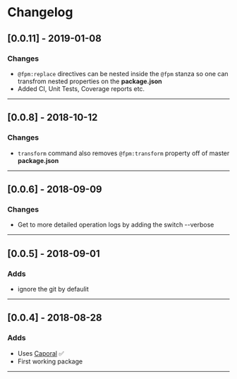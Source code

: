 # Changelog

## [0.0.11] - 2019-01-08

### Changes
  - `@fpm:replace` directives can be nested inside the `@fpm` stanza so one can transfrom nested properties on the **package.json**
  - Added CI, Unit Tests, Coverage reports etc.

----

## [0.0.8] - 2018-10-12

### Changes
  - `transform` command also removes `@fpm:transform` property off of master **package.json**

----

## [0.0.6] - 2018-09-09

### Changes
  - Get to more detailed operation logs by adding the switch --verbose

----

## [0.0.5] - 2018-09-01

###  Adds
  - ignore the git by defaulit

----

## [0.0.4] - 2018-08-28

###  Adds
  - Uses [Caporal](https://www.npmjs.com/package/caporal) ✅
  - First working package
  
----